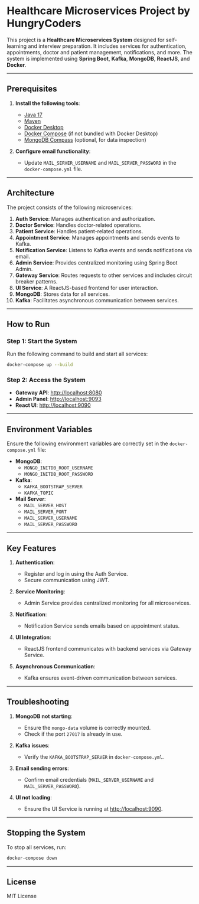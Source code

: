 
# Healthcare Microservices Project by HungryCoders

This project is a **Healthcare Microservices System** designed for self-learning and interview preparation. It includes services for authentication, appointments, doctor and patient management, notifications, and more. The system is implemented using **Spring Boot**, **Kafka**, **MongoDB**, **ReactJS**, and **Docker**.

---

## Prerequisites

1. **Install the following tools**:
    - [Java 17](https://openjdk.org/)
    - [Maven](https://maven.apache.org/install.html)
    - [Docker Desktop](https://www.docker.com/products/docker-desktop/)
    - [Docker Compose](https://docs.docker.com/compose/install/) (if not bundled with Docker Desktop)
    - [MongoDB Compass](https://www.mongodb.com/products/compass) (optional, for data inspection)

2. **Configure email functionality**:
    - Update `MAIL_SERVER_USERNAME` and `MAIL_SERVER_PASSWORD` in the `docker-compose.yml` file.

---

## Architecture

The project consists of the following microservices:

1. **Auth Service**: Manages authentication and authorization.
2. **Doctor Service**: Handles doctor-related operations.
3. **Patient Service**: Handles patient-related operations.
4. **Appointment Service**: Manages appointments and sends events to Kafka.
5. **Notification Service**: Listens to Kafka events and sends notifications via email.
6. **Admin Service**: Provides centralized monitoring using Spring Boot Admin.
7. **Gateway Service**: Routes requests to other services and includes circuit breaker patterns.
8. **UI Service**: A ReactJS-based frontend for user interaction.
9. **MongoDB**: Stores data for all services.
10. **Kafka**: Facilitates asynchronous communication between services.

---

## How to Run

### Step 1: Start the System
Run the following command to build and start all services:
```bash
docker-compose up --build
```

### Step 2: Access the System
- **Gateway API**: [http://localhost:8080](http://localhost:8080)
- **Admin Panel**: [http://localhost:9093](http://localhost:9093)
- **React UI**: [http://localhost:9090](http://localhost:9090)

---

## Environment Variables

Ensure the following environment variables are correctly set in the `docker-compose.yml` file:

- **MongoDB**:
    - `MONGO_INITDB_ROOT_USERNAME`
    - `MONGO_INITDB_ROOT_PASSWORD`
- **Kafka**:
    - `KAFKA_BOOTSTRAP_SERVER`
    - `KAFKA_TOPIC`
- **Mail Server**:
    - `MAIL_SERVER_HOST`
    - `MAIL_SERVER_PORT`
    - `MAIL_SERVER_USERNAME`
    - `MAIL_SERVER_PASSWORD`

---

## Key Features

1. **Authentication**:
    - Register and log in using the Auth Service.
    - Secure communication using JWT.

2. **Service Monitoring**:
    - Admin Service provides centralized monitoring for all microservices.

3. **Notification**:
    - Notification Service sends emails based on appointment status.

4. **UI Integration**:
    - ReactJS frontend communicates with backend services via Gateway Service.

5. **Asynchronous Communication**:
    - Kafka ensures event-driven communication between services.

---

## Troubleshooting

1. **MongoDB not starting**:
    - Ensure the `mongo-data` volume is correctly mounted.
    - Check if the port `27017` is already in use.

2. **Kafka issues**:
    - Verify the `KAFKA_BOOTSTRAP_SERVER` in `docker-compose.yml`.

3. **Email sending errors**:
    - Confirm email credentials (`MAIL_SERVER_USERNAME` and `MAIL_SERVER_PASSWORD`).

4. **UI not loading**:
    - Ensure the UI Service is running at [http://localhost:9090](http://localhost:9090).

---

## Stopping the System
To stop all services, run:
```bash
docker-compose down
```

---

## License
MIT License

